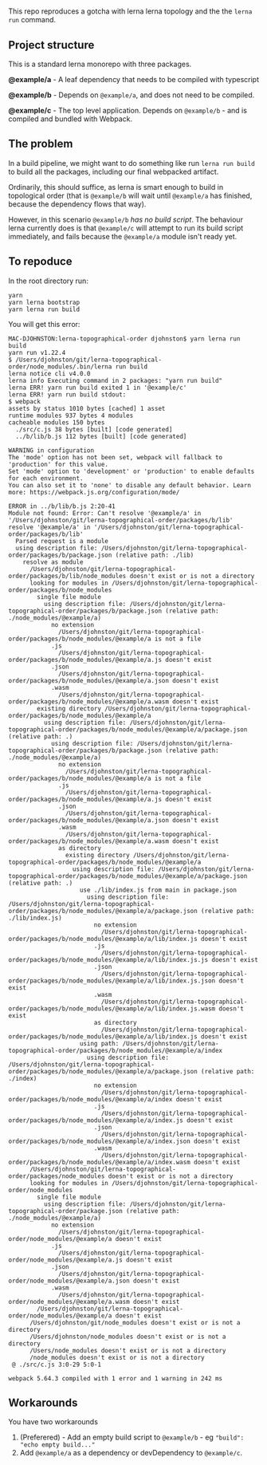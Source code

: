 # 

This repo reproduces a gotcha with lerna lerna topology and the the `lerna run` command. 

## Project structure

This is a standard lerna monorepo with three packages. 

**@example/a** - A leaf dependency that needs to be compiled with typescript

**@example/b** - Depends on `@example/a`, and does not need to be compiled. 

**@example/c** - The top level application. Depends on `@example/b` - and is compiled and bundled with Webpack. 

## The problem 

In a build pipeline, we might want to do something like run `lerna run build` to build all the packages, including our final webpacked artifact. 

Ordinarily, this should suffice, as lerna is smart enough to build in topological order (that is `@example/b` will wait until `@example/a` has finished, because the dependency flows that way). 

However, in this scenario `@example/b` _has no build script_. The behaviour lerna currently does is that `@example/c` will attempt to run its build script immediately, and fails because the `@example/a` module isn't ready yet. 

## To repoduce

In the root directory run: 

```
yarn
yarn lerna bootstrap 
yarn lerna run build 

```


You will get this error: 

```
MAC-DJOHNSTON:lerna-topographical-order djohnston$ yarn lerna run build
yarn run v1.22.4
$ /Users/djohnston/git/lerna-topographical-order/node_modules/.bin/lerna run build
lerna notice cli v4.0.0
lerna info Executing command in 2 packages: "yarn run build"
lerna ERR! yarn run build exited 1 in '@example/c'
lerna ERR! yarn run build stdout:
$ webpack
assets by status 1010 bytes [cached] 1 asset
runtime modules 937 bytes 4 modules
cacheable modules 150 bytes
  ./src/c.js 38 bytes [built] [code generated]
  ../b/lib/b.js 112 bytes [built] [code generated]

WARNING in configuration
The 'mode' option has not been set, webpack will fallback to 'production' for this value.
Set 'mode' option to 'development' or 'production' to enable defaults for each environment.
You can also set it to 'none' to disable any default behavior. Learn more: https://webpack.js.org/configuration/mode/

ERROR in ../b/lib/b.js 2:20-41
Module not found: Error: Can't resolve '@example/a' in '/Users/djohnston/git/lerna-topographical-order/packages/b/lib'
resolve '@example/a' in '/Users/djohnston/git/lerna-topographical-order/packages/b/lib'
  Parsed request is a module
  using description file: /Users/djohnston/git/lerna-topographical-order/packages/b/package.json (relative path: ./lib)
    resolve as module
      /Users/djohnston/git/lerna-topographical-order/packages/b/lib/node_modules doesn't exist or is not a directory
      looking for modules in /Users/djohnston/git/lerna-topographical-order/packages/b/node_modules
        single file module
          using description file: /Users/djohnston/git/lerna-topographical-order/packages/b/package.json (relative path: ./node_modules/@example/a)
            no extension
              /Users/djohnston/git/lerna-topographical-order/packages/b/node_modules/@example/a is not a file
            .js
              /Users/djohnston/git/lerna-topographical-order/packages/b/node_modules/@example/a.js doesn't exist
            .json
              /Users/djohnston/git/lerna-topographical-order/packages/b/node_modules/@example/a.json doesn't exist
            .wasm
              /Users/djohnston/git/lerna-topographical-order/packages/b/node_modules/@example/a.wasm doesn't exist
        existing directory /Users/djohnston/git/lerna-topographical-order/packages/b/node_modules/@example/a
          using description file: /Users/djohnston/git/lerna-topographical-order/packages/b/node_modules/@example/a/package.json (relative path: .)
            using description file: /Users/djohnston/git/lerna-topographical-order/packages/b/package.json (relative path: ./node_modules/@example/a)
              no extension
                /Users/djohnston/git/lerna-topographical-order/packages/b/node_modules/@example/a is not a file
              .js
                /Users/djohnston/git/lerna-topographical-order/packages/b/node_modules/@example/a.js doesn't exist
              .json
                /Users/djohnston/git/lerna-topographical-order/packages/b/node_modules/@example/a.json doesn't exist
              .wasm
                /Users/djohnston/git/lerna-topographical-order/packages/b/node_modules/@example/a.wasm doesn't exist
              as directory
                existing directory /Users/djohnston/git/lerna-topographical-order/packages/b/node_modules/@example/a
                  using description file: /Users/djohnston/git/lerna-topographical-order/packages/b/node_modules/@example/a/package.json (relative path: .)
                    use ./lib/index.js from main in package.json
                      using description file: /Users/djohnston/git/lerna-topographical-order/packages/b/node_modules/@example/a/package.json (relative path: ./lib/index.js)
                        no extension
                          /Users/djohnston/git/lerna-topographical-order/packages/b/node_modules/@example/a/lib/index.js doesn't exist
                        .js
                          /Users/djohnston/git/lerna-topographical-order/packages/b/node_modules/@example/a/lib/index.js.js doesn't exist
                        .json
                          /Users/djohnston/git/lerna-topographical-order/packages/b/node_modules/@example/a/lib/index.js.json doesn't exist
                        .wasm
                          /Users/djohnston/git/lerna-topographical-order/packages/b/node_modules/@example/a/lib/index.js.wasm doesn't exist
                        as directory
                          /Users/djohnston/git/lerna-topographical-order/packages/b/node_modules/@example/a/lib/index.js doesn't exist
                    using path: /Users/djohnston/git/lerna-topographical-order/packages/b/node_modules/@example/a/index
                      using description file: /Users/djohnston/git/lerna-topographical-order/packages/b/node_modules/@example/a/package.json (relative path: ./index)
                        no extension
                          /Users/djohnston/git/lerna-topographical-order/packages/b/node_modules/@example/a/index doesn't exist
                        .js
                          /Users/djohnston/git/lerna-topographical-order/packages/b/node_modules/@example/a/index.js doesn't exist
                        .json
                          /Users/djohnston/git/lerna-topographical-order/packages/b/node_modules/@example/a/index.json doesn't exist
                        .wasm
                          /Users/djohnston/git/lerna-topographical-order/packages/b/node_modules/@example/a/index.wasm doesn't exist
      /Users/djohnston/git/lerna-topographical-order/packages/node_modules doesn't exist or is not a directory
      looking for modules in /Users/djohnston/git/lerna-topographical-order/node_modules
        single file module
          using description file: /Users/djohnston/git/lerna-topographical-order/package.json (relative path: ./node_modules/@example/a)
            no extension
              /Users/djohnston/git/lerna-topographical-order/node_modules/@example/a doesn't exist
            .js
              /Users/djohnston/git/lerna-topographical-order/node_modules/@example/a.js doesn't exist
            .json
              /Users/djohnston/git/lerna-topographical-order/node_modules/@example/a.json doesn't exist
            .wasm
              /Users/djohnston/git/lerna-topographical-order/node_modules/@example/a.wasm doesn't exist
        /Users/djohnston/git/lerna-topographical-order/node_modules/@example/a doesn't exist
      /Users/djohnston/git/node_modules doesn't exist or is not a directory
      /Users/djohnston/node_modules doesn't exist or is not a directory
      /Users/node_modules doesn't exist or is not a directory
      /node_modules doesn't exist or is not a directory
 @ ./src/c.js 3:0-29 5:0-1

webpack 5.64.3 compiled with 1 error and 1 warning in 242 ms
```


## Workarounds

You have two workarounds 

1. (Preferered) - Add an empty build script to `@example/b` - eg `"build": "echo empty build..."`
2. Add `@example/a` as a dependency or devDependency to `@example/c`. 

